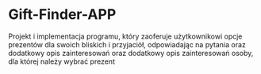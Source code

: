 # Gift-Finder-APP
Projekt i implementacja programu, który zaoferuje użytkownikowi opcje prezentów dla swoich bliskich i przyjaciół, odpowiadając na pytania oraz dodatkowy opis zainteresowań oraz dodatkowy opis zainteresowań osoby, dla której należy wybrać prezent

